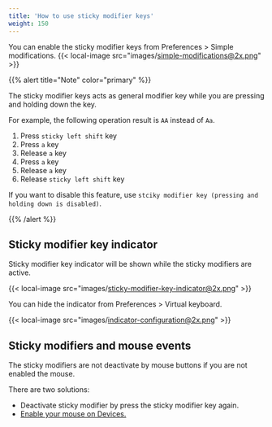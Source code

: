 ```yaml
---
title: 'How to use sticky modifier keys'
weight: 150
---
```


You can enable the sticky modifier keys from Preferences &gt; Simple modifications.
{{< local-image src="images/simple-modifications@2x.png" >}}

{{% alert title="Note" color="primary" %}}

The sticky modifier keys acts as general modifier key while you are pressing and holding down the key.

For example, the following operation result is `AA` instead of `Aa`.

1.  Press `sticky left shift` key
2.  Press `a` key
3.  Release `a` key
4.  Press `a` key
5.  Release `a` key
6.  Release `sticky left shift` key

If you want to disable this feature, use `stciky modifier key (pressing and holding down is disabled)`.

{{% /alert %}}

## Sticky modifier key indicator

Sticky modifier key indicator will be shown while the sticky modifiers are active.

{{< local-image src="images/sticky-modifier-key-indicator@2x.png" >}}

You can hide the indicator from Preferences &gt; Virtual keyboard.

{{< local-image src="images/indicator-configuration@2x.png" >}}

## Sticky modifiers and mouse events

The sticky modifiers are not deactivate by mouse buttons if you are not enabled the mouse.

There are two solutions:

-   Deactivate sticky modifier by press the sticky modifier key again.
-   [Enable your mouse on Devices.](../mouse-button/)
